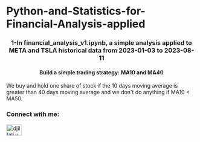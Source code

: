 # Python-and-Statistics-for-Financial-Analysis-applied
<h3 align="center">1-In financial_analysis_v1.ipynb, a simple analysis applied to META and TSLA historical data from 2023-01-03 to 2023-08-11</h3>
<h4 align="center">Build a simple trading strategy: MA10 and MA40</h4>
<p> We buy and hold one share of stock if the 10 days moving average is greater than 40 days moving average and we don't do anything if MA10 < MA50.</p>
  
<h3 align="left">Connect with me:</h3>
<p align="left">
<a href="https://fb.com/djillali.yassine" target="blank"><img align="center" src="https://raw.githubusercontent.com/rahuldkjain/github-profile-readme-generator/master/src/images/icons/Social/facebook.svg" alt="djillali.yassine" height="30" width="40" /></a>
</p>
